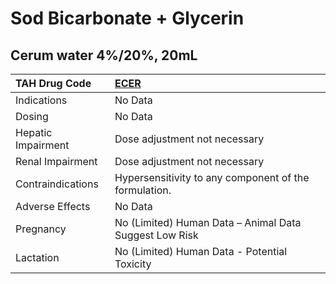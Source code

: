 # Sod Bicarbonate + Glycerin

## Cerum water 4%/20%, 20mL

| TAH Drug Code      | [**ECER**](https://www.tahsda.org.tw/drugs/hissearch.php?drug_code=ECER)   |
|:-------------------|:---------------------------------------------------------------------------|
| Indications        | No Data                                                                    |
| Dosing             | No Data                                                                    |
| Hepatic Impairment | Dose adjustment not necessary                                              |
| Renal Impairment   | Dose adjustment not necessary                                              |
| Contraindications  | Hypersensitivity to any component of the formulation.                      |
| Adverse Effects    | No Data                                                                    |
| Pregnancy          | No (Limited) Human Data – Animal Data Suggest Low Risk                     |
| Lactation          | No (Limited) Human Data - Potential Toxicity                               |

